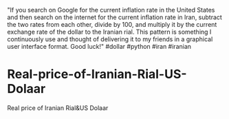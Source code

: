 "If you search on Google for the current inflation rate in the United States and then search on the internet for the current inflation rate in Iran, subtract the two rates from each other, divide by 100, and multiply it by the current exchange rate of the dollar to the Iranian rial. This pattern is something I continuously use and thought of delivering it to my friends in a graphical user interface format. Good luck!"
#dollar
#python
#iran
#iranian
# Real-price-of-Iranian-Rial-US-Dolaar
Real price of Iranian Rial&amp;US Dolaar
